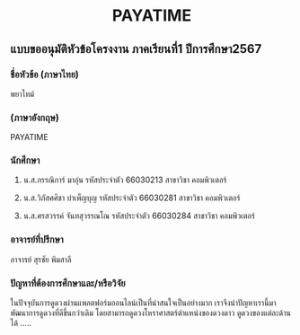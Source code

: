 #  <h1 align="center">PAYATIME</h1>

## แบบขออนุมัติหัวข้อโครงงาน ภาคเรียนที่1 ปีการศึกษา2567

### ชื่อหัวข้อ (ภาษาไทย)		

พยาไทม์
		
### (ภาษาอังกฤษ)	

PAYATIME
		
### นักศึกษา
1. น.ส.กรรณิการ์ มาอุ่น	รหัสประจำตัว 66030213 สาขาวิชา คอมพิวเตอร์

2. น.ส.วิภัสศศิชา บำเพ็ญบุญ รหัสประจำตัว 66030281 สาขาวิชา คอมพิวเตอร์	

3. น.ส.ศรสวรรค์ จันทสุวรรณโณ รหัสประจำตัว 66030284 สาขาวิชา คอมพิวเตอร์	

### อาจารย์ที่ปรึกษา		

อาจารย์ สุรชัย พิมสาลี

### ปัญหาที่ต้องการศึกษาและ/หรือวิจัย

   ในปัจจุบันการดูดวงผ่านแพลตฟอร์มออนไลน์เป็นที่น่าสนใจเป็นอย่างมาก เราจึงนำปัญหาเรานี้มาพัฒนาการดูดวงที่ดีขึ้นกว่าเดิม โดยสามารถดูดวงโหราศาสตร์ตำแหน่งของดวงดาว ดูดวงของแต่ละด้านได้
.....
